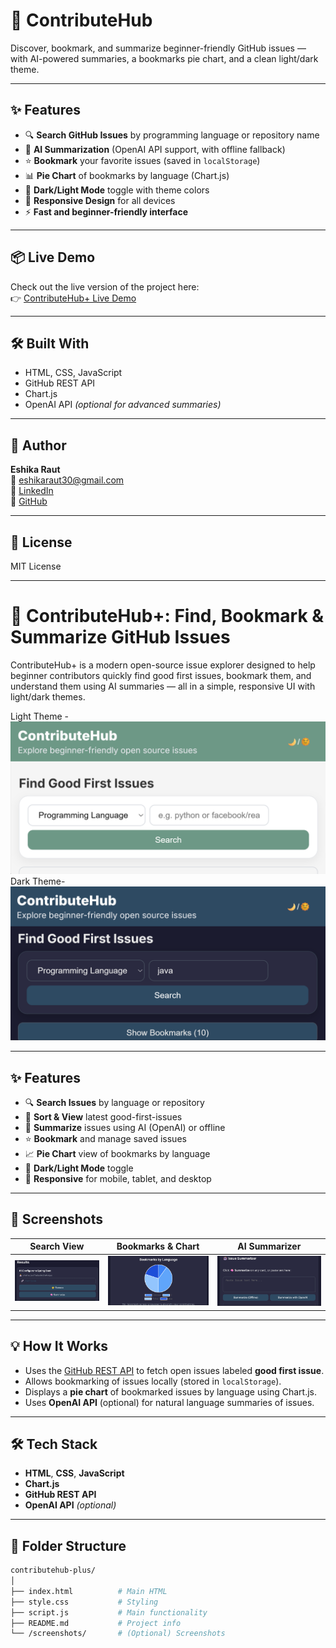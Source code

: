 # 🚀 ContributeHub

Discover, bookmark, and summarize beginner-friendly GitHub issues — with AI-powered summaries, a bookmarks pie chart, and a clean light/dark theme.

---

## ✨ Features

- 🔍 **Search GitHub Issues** by programming language or repository name
- 🧠 **AI Summarization** (OpenAI API support, with offline fallback)
- ⭐ **Bookmark** your favorite issues (saved in `localStorage`)
- 📊 **Pie Chart** of bookmarks by language (Chart.js)
- 🌙 **Dark/Light Mode** toggle with theme colors
- 📱 **Responsive Design** for all devices
- ⚡ **Fast and beginner-friendly interface**

---

## 📦 Live Demo

Check out the live version of the project here:  
👉 [ContributeHub+ Live Demo]( https://eshika30.github.io/contributehub/)  


---

## 🛠️ Built With

- HTML, CSS, JavaScript
- GitHub REST API
- Chart.js
- OpenAI API *(optional for advanced summaries)*

---

## 👤 Author

**Eshika Raut**  
📧 eshikaraut30@gmail.com  
🔗 [LinkedIn](www.linkedin.com/in/eshika-raut-96605a22a)  
🔗 [GitHub](https://github.com/eshika30)

---

## 📄 License

MIT License

---

# 🚀 ContributeHub+: Find, Bookmark & Summarize GitHub Issues

ContributeHub+ is a modern open-source issue explorer designed to help beginner contributors quickly find good first issues, bookmark them, and understand them using AI summaries — all in a simple, responsive UI with light/dark themes.

Light Theme - ![Screenshot](Screenshots/ss1.png)
Dark Theme- ![Screenshot](Screenshots/ss2.png) 


---

## ✨ Features

- 🔍 **Search Issues** by language or repository
- 🎯 **Sort & View** latest good-first-issues
- 🧠 **Summarize** issues using AI (OpenAI) or offline
- ⭐ **Bookmark** and manage saved issues
- 📈 **Pie Chart** view of bookmarks by language
- 🌙 **Dark/Light Mode** toggle
- 📱 **Responsive** for mobile, tablet, and desktop

---

## 📸 Screenshots

| Search View | Bookmarks & Chart | AI Summarizer |
|-------------|-------------------|---------------|
| ![Search](./Screenshots/ss3.png) | ![PieChart](./Screenshots/ss4.png) | ![Summarizer](./Screenshots/ss5.png) |



---

## 💡 How It Works

- Uses the [GitHub REST API](https://docs.github.com/en/rest) to fetch open issues labeled **good first issue**.
- Allows bookmarking of issues locally (stored in `localStorage`).
- Displays a **pie chart** of bookmarked issues by language using Chart.js.
- Uses **OpenAI API** (optional) for natural language summaries of issues.

---

## 🛠️ Tech Stack

- **HTML**, **CSS**, **JavaScript**
- **Chart.js**
- **GitHub REST API**
- **OpenAI API** *(optional)*

---

## 📁 Folder Structure

```bash
contributehub-plus/
│
├── index.html          # Main HTML
├── style.css           # Styling
├── script.js           # Main functionality
├── README.md           # Project info
└── /screenshots/       # (Optional) Screenshots
